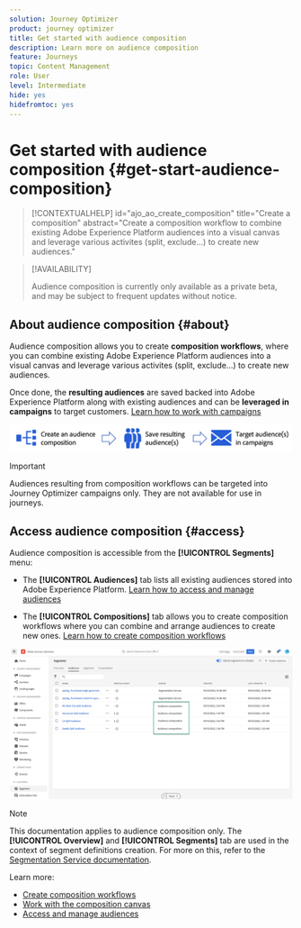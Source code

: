 ```yaml
---
solution: Journey Optimizer
product: journey optimizer
title: Get started with audience composition
description: Learn more on audience composition
feature: Journeys
topic: Content Management
role: User
level: Intermediate
hide: yes
hidefromtoc: yes
---
```

# Get started with audience composition {#get-start-audience-composition}

>[!CONTEXTUALHELP]
>id="ajo_ao_create_composition"
>title="Create a composition"
>abstract="Create a composition workflow to combine existing Adobe Experience Platform audiences into a visual canvas and leverage various activites (split, exclude...) to create new audiences."

>[!AVAILABILITY]
>
>Audience composition is currently only available as a private beta, and may be subject to frequent updates without notice.

## About audience composition {#about}
 
Audience composition allows you to create **composition workflows**, where you can combine existing Adobe Experience Platform audiences into a visual canvas and leverage various activites (split, exclude...) to create new audiences.

Once done, the **resulting audiences** are saved backed into Adobe Experience Platform along with existing audiences and can be **leveraged in campaigns** to target customers. [Learn how to work with campaigns](../campaigns/get-started-with-campaigns.md)

![](assets/audiences-process.png)

>[!IMPORTANT]
>
>Audiences resulting from composition workflows can be targeted into Journey Optimizer campaigns only. They are not available for use in journeys.

## Access audience composition {#access}

Audience composition is accessible from the **[!UICONTROL Segments]** menu:

* The **[!UICONTROL Audiences]** tab lists all existing audiences stored into Adobe Experience Platform. [Learn how to access and manage audiences](access-audiences.md)

* The **[!UICONTROL Compositions]** tab allows you to create composition workflows where you can combine and arrange audiences to create new ones. [Learn how to create composition workflows](create-compositions.md)

![](assets/audiences-list.png)

>[!NOTE]
>
>This documentation applies to audience composition only. The **[!UICONTROL Overview]** and **[!UICONTROL Segments]** tab are used in the context of segment definitions creation. For more on this, refer to the [Segmentation Service documentation](https://experienceleague.adobe.com/docs/experience-platform/segmentation/ui/overview.html).

Learn more:

* [Create composition workflows](create-compositions.md)
* [Work with the composition canvas](composition-canvas.md)
* [Access and manage audiences](access-audiences.md)
